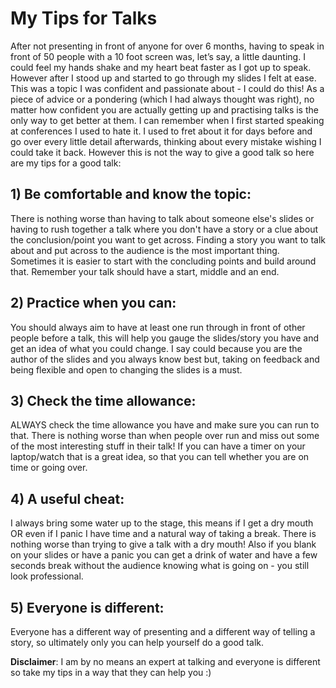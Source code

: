 # My Tips for Talks

After not presenting in front of anyone for over 6 months, having to speak in front of 50 people with a 10 foot screen was, let’s say, a little daunting. I could feel my hands shake and my heart beat faster as I got up to speak. However after I stood up and started to go through my slides I felt at ease. This was a topic I was confident and passionate about - I could do this! As a piece of advice or a pondering (which I had always thought was right), no matter how confident you are actually getting up and practising talks is the only way to get better at them. I can remember when I first started speaking at conferences I used to hate it. I used to fret about it for days before and go over every little detail afterwards, thinking about every mistake wishing I could take it back. However this is not the way to give a good talk so here are my tips for a good talk:

## 1) Be comfortable and know the topic:

There is nothing worse than having to talk about someone else's slides or having to rush together a talk where you don't have a story or a clue about the conclusion/point you want to get across. Finding a story you want to talk about and put across to the audience is the most important thing. Sometimes it is easier to start with the concluding points and build around that. Remember your talk should have a start, middle and an end.

## 2) Practice when you can:

You should always aim to have at least one run through in front of other people before a talk, this will help you gauge the slides/story you have and get an idea of what you could change. I say could because you are the author of the slides and you always know best but, taking on feedback and being flexible and open to changing the slides is a must.

## 3) Check the time allowance:

ALWAYS check the time allowance you have and make sure you can run to that. There is nothing worse than when people over run and miss out some of the most interesting stuff in their talk! If you can have a timer on your laptop/watch that is a great idea, so that you can tell whether you are on time or going over.

## 4) A useful cheat:

I always bring some water up to the stage, this means if I get a dry mouth OR even if I panic I have time and a natural way of taking a break. There is nothing worse than trying to give a talk with a dry mouth! Also if you blank on your slides or have a panic you can get a drink of water and have a few seconds break without the audience knowing what is going on - you still look professional.

## 5) Everyone is different:

Everyone has a different way of presenting and a different way of telling a story, so ultimately only you can help yourself do a good talk.

**Disclaimer**: I am by no means an expert at talking and everyone is different so take my tips in a way that they can help you :)